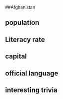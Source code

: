 ##Afghanistan
## population
## Literacy rate


## capital

 
## official language


## interesting trivia



